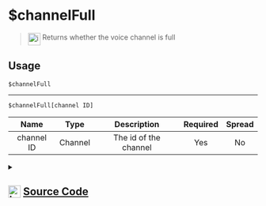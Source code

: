 # $channelFull
> <img align="top" src="https://upload.wikimedia.org/wikipedia/commons/thumb/e/e4/Infobox_info_icon.svg/160px-Infobox_info_icon.svg.png?20150409153300" alt="image" width="25" height="auto"> Returns whether the voice channel is full
## Usage
```
$channelFull
```
---
```
$channelFull[channel ID]
```
| Name | Type | Description | Required | Spread
| :---: | :---: | :---: | :---: | :---: |
channel ID | Channel | The id of the channel | Yes | No
<details>
<summary>
    
## <img align="top" src="https://cdn4.iconfinder.com/data/icons/iconsimple-logotypes/512/github-512.png" alt="image" width="25" height="auto">  [Source Code](https://github.com/tryforge/ForgeScript-V2/blob/main/src/native/channelFull.ts)
    
</summary>
    
```ts
import { ArgType, NativeFunction, Return } from "../structures"

export default new NativeFunction({
    name: "$channelFull",
    version: "1.4.0",
    description: "Returns whether the voice channel is full",
    unwrap: true,
    brackets: false,
    args: [
        {
            name: "channel ID",
            description: "The id of the channel",
            rest: false,
            type: ArgType.Channel,
            required: true,
        },
    ],
    execute(ctx, [ch]) {
        const chan = ch ?? ctx.channel
        return this.success("full" in chan ? chan.full : false)
    },
})

```
    
</details>